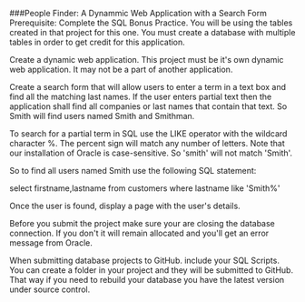 <!--djw:done-->
###People Finder: A Dynammic Web Application with a Search Form
Prerequisite: Complete the SQL Bonus Practice. You will be using the tables created in that project for this one. You must create a database with multiple tables in order to get credit for this application.

Create a dynamic web application. This project must be it's own dynamic web application. It may not be a part of another application.

Create a search form that will allow users to enter a term in a text box and find all the matching last names. If the user enters partial text then the application shall find all companies or last names that contain that text. So Smith will find users named Smith and Smithman.

To search for a partial term in SQL use the LIKE operator with the wildcard character %. The percent sign will match any number of letters. Note that our installation of Oracle is case-sensitive. So 'smith' will not match 'Smith'.

So to find all users named Smith use the following SQL statement:

select firstname,lastname from customers where lastname like 'Smith%'

Once the user is found, display a page with the user's details.

Before you submit the project make sure your are closing the database connection. If you don't it will remain allocated and you'll get an error message from Oracle.

When submitting database projects to GitHub. include your SQL Scripts. You can create a folder in your project and they will be submitted to GitHub. That way if you need to rebuild your database you have the latest version under source control.